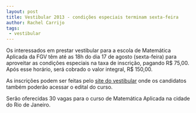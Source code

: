 ```yaml
---
layout: post
title: Vestibular 2013 - condições especiais terminam sexta-feira
author: Rachel Carrijo
tags:
 - vestibular
---
```


Os interessados em prestar vestibular para a escola de Matemática
Aplicada da FGV têm até as 18h do dia 17 de agosto (sexta-feira) para
aproveitar as condições especiais na taxa de inscrição, pagando R$
75,00.  Após esse horário, será cobrado o valor integral, R$ 150,00.

As inscrições podem ser feitas pelo
[site do vestibular](http://vestibular.fgv.br/curso/curso-de-matematica-aplicada-rj)
onde os candidatos também poderão acessar o edital do curso.

Serão oferecidas 30 vagas para o curso de Matemática Aplicada na
cidade do Rio de Janeiro.
